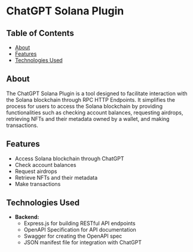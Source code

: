 # ChatGPT Solana Plugin

## Table of Contents

- [About](#about)
- [Features](#features)
- [Technologies Used](#technologies-used)
  
## About

The ChatGPT Solana Plugin is a tool designed to facilitate interaction with the Solana blockchain through RPC HTTP Endpoints. It simplifies the process for users to access the Solana blockchain by providing functionalities such as checking account balances, requesting airdrops, retrieving NFTs and their metadata owned by a wallet, and making transactions.

## Features

- Access Solana blockchain through ChatGPT
- Check account balances
- Request airdrops
- Retrieve NFTs and their metadata
- Make transactions

## Technologies Used

- **Backend:**
  - Express.js for building RESTful API endpoints
  - OpenAPI Specification for API documentation
  - Swagger for creating the OpenAPI spec
  - JSON manifest file for integration with ChatGPT
